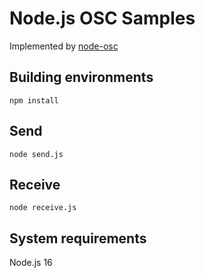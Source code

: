 # Node.js OSC Samples

Implemented by [node-osc](https://www.npmjs.com/package/node-osc)

## Building environments

```
npm install
```

## Send

```
node send.js
```

## Receive

```
node receive.js
```

## System requirements

Node.js 16

